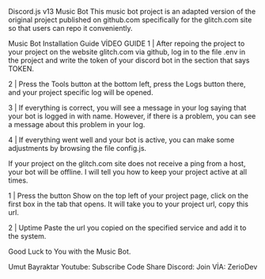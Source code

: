 Discord.js v13 Music Bot
This music bot project is an adapted version of the original project published on github.com specifically for the glitch.com site so that users can repo it conveniently.


Music Bot Installation Guide
VİDEO GUIDE
1 | After repoing the project to your project on the website glitch.com via github, log in to the file .env in the project and write the token of your discord bot in the section that says TOKEN.

2 | Press the Tools button at the bottom left, press the Logs button there, and your project specific log will be opened.

3 | If everything is correct, you will see a message in your log saying that your bot is logged in with name. However, if there is a problem, you can see a message about this problem in your log.

4 | If everything went well and your bot is active, you can make some adjustments by browsing the file config.js.



If your project on the glitch.com site does not receive a ping from a host, your bot will be offline. I will tell you how to keep your project active at all times.

1 | Press the button Show on the top left of your project page, click on the first box in the tab that opens. It will take you to your project url, copy this url.

2 | Uptime Paste the url you copied on the specified service and add it to the system.

Good Luck to You with the Music Bot.

Umut Bayraktar Youtube: Subscribe
Code Share Discord: Join
VİA: ZerioDev
